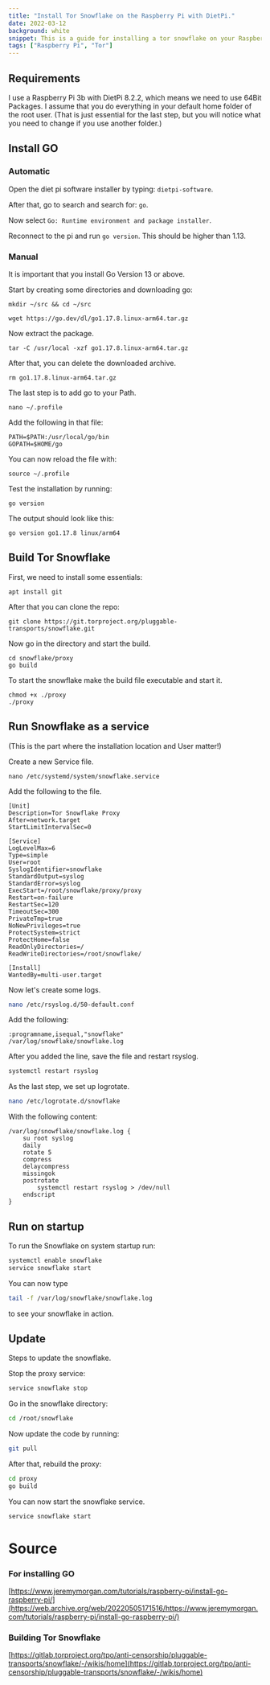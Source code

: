 ```yaml
---
title: "Install Tor Snowflake on the Raspberry Pi with DietPi."
date: 2022-03-12
background: white
snippet: This is a guide for installing a tor snowflake on your Raspberry Pi as systemd service.
tags: ["Raspberry Pi", "Tor"]
---
```

## Requirements

I use a Raspberry Pi 3b with DietPi 8.2.2, which means we need to use 64Bit Packages.
I assume that you do everything in your default home folder of the root user. (That is just essential for the last step, but you will notice what you need to change if you use another folder.)

## Install GO

### Automatic

Open the diet pi software installer by typing: ```dietpi-software```.

After that, go to search and search for: ```go```.

Now select ```Go: Runtime environment and package installer```.

Reconnect to the pi and run ```go version```. This should be higher than 1.13.

### Manual

It is important that you install Go Version 13 or above.

Start by creating some directories and downloading go:
```Shell
mkdir ~/src && cd ~/src
```
```Shell
wget https://go.dev/dl/go1.17.8.linux-arm64.tar.gz
```

Now extract the package.
```Shell
tar -C /usr/local -xzf go1.17.8.linux-arm64.tar.gz
```

After that, you can delete the downloaded archive.
```Shell
rm go1.17.8.linux-arm64.tar.gz
```

The last step is to add go to your Path.
```Shell
nano ~/.profile
```

Add the following in that file:
```Shell
PATH=$PATH:/usr/local/go/bin
GOPATH=$HOME/go
```

You can now reload the file with:
```Shell
source ~/.profile
```

Test the installation by running:
```Shell
go version
```

The output should look like this:
```Shell
go version go1.17.8 linux/arm64
```

## Build Tor Snowflake

First, we need to install some essentials:
```Shell
apt install git
```

After that you can clone the repo:
```Shell
git clone https://git.torproject.org/pluggable-transports/snowflake.git
```

Now go in the directory and start the build.
```Shell
cd snowflake/proxy
go build
```

To start the snowflake make the build file executable and start it.
```Shell
chmod +x ./proxy
./proxy
```

## Run Snowflake as a service

(This is the part where the installation location and User matter!)

Create a new Service file.
```Shell
nano /etc/systemd/system/snowflake.service
```

Add the following to the file.
```plaintext
[Unit]
Description=Tor Snowflake Proxy
After=network.target
StartLimitIntervalSec=0

[Service]
LogLevelMax=6
Type=simple
User=root
SyslogIdentifier=snowflake
StandardOutput=syslog
StandardError=syslog
ExecStart=/root/snowflake/proxy/proxy
Restart=on-failure
RestartSec=120
TimeoutSec=300
PrivateTmp=true
NoNewPrivileges=true
ProtectSystem=strict
ProtectHome=false
ReadOnlyDirectories=/
ReadWriteDirectories=/root/snowflake/

[Install]
WantedBy=multi-user.target
```

Now let's create some logs.
```bash
nano /etc/rsyslog.d/50-default.conf
```

Add the following:
```plaintext
:programname,isequal,"snowflake"         /var/log/snowflake/snowflake.log
```

After you added the line, save the file and restart rsyslog.
```bash
systemctl restart rsyslog
```

As the last step, we set up logrotate.
```bash
nano /etc/logrotate.d/snowflake
```

With the following content:
```plaintext
/var/log/snowflake/snowflake.log { 
    su root syslog
    daily
    rotate 5
    compress
    delaycompress
    missingok
    postrotate
        systemctl restart rsyslog > /dev/null
    endscript    
}
```

## Run on startup

To run the Snowflake on system startup run:
```bash
systemctl enable snowflake
service snowflake start
```

You can now type 
```bash
tail -f /var/log/snowflake/snowflake.log
``` 
to see your snowflake in action.

## Update

Steps to update the snowflake.

Stop the proxy service:
```bash
service snowflake stop
```

Go in the snowflake directory:
```bash
cd /root/snowflake
```

Now update the code by running:
```bash
git pull
```

After that, rebuild the proxy:
```bash
cd proxy
go build
```

You can now start the snowflake service.
```bash
service snowflake start
```

# Source

### For installing GO
[https://www.jeremymorgan.com/tutorials/raspberry-pi/install-go-raspberry-pi/](https://web.archive.org/web/20220505171516/https://www.jeremymorgan.com/tutorials/raspberry-pi/install-go-raspberry-pi/)

### Building Tor Snowflake
[https://gitlab.torproject.org/tpo/anti-censorship/pluggable-transports/snowflake/-/wikis/home](https://gitlab.torproject.org/tpo/anti-censorship/pluggable-transports/snowflake/-/wikis/home)

